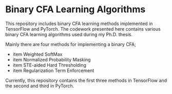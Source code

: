 # Binary CFA Learning Algorithms

This repository includes binary CFA learning methods implemented in TensorFlow and PyTorch. The codework presented here contains various binary CFA learning algorithms used during my Ph.D. thesis.

Mainly there are four methods for implementing a binary CFA;

* item Weighted SoftMax
* item Normalized Probability Masking
* item STE-aided Hard Thresholding
* item Regularization Term Enforcement

Currently, this repository contains the first three methods in TensorFlow and the second and third in PyTorch.
